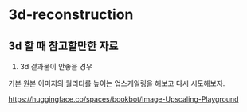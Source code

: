 # 3d-reconstruction

## 3d 할 때 참고할만한 자료

1. 3d 결과물이 안좋을 경우

  기본 원본 이미지의 퀄리티를 높이는 업스케일링을 해보고 다시 시도해보자.

https://huggingface.co/spaces/bookbot/Image-Upscaling-Playground
